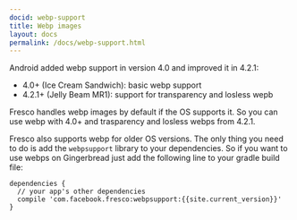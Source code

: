 ```yaml
---
docid: webp-support
title: Webp images
layout: docs
permalink: /docs/webp-support.html
---
```


Android added webp support in version 4.0 and improved it in 4.2.1:

* 4.0+ (Ice Cream Sandwich): basic webp support
* 4.2.1+ (Jelly Beam MR1): support for transparency and losless wepb

Fresco handles webp images by default if the OS supports it. So you can use webp with 4.0+ and trasparency and losless webps from 4.2.1.

Fresco also supports webp for older OS versions. The only thing you need to do is add the `webpsupport` library to your dependencies. So if you want to use webps on Gingerbread just add the following line to your gradle build file:

```
dependencies {
  // your app's other dependencies
  compile 'com.facebook.fresco:webpsupport:{{site.current_version}}'
}
```
